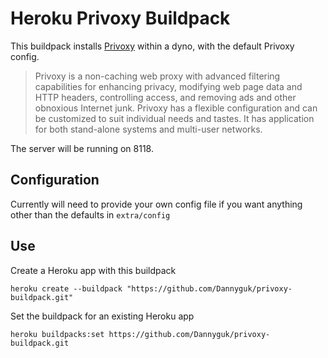 # Heroku Privoxy Buildpack

This buildpack installs [Privoxy](https://www.privoxy.org/) within a dyno, with the default Privoxy config.

> Privoxy is a non-caching web proxy with advanced filtering capabilities for enhancing privacy, modifying web page data and HTTP headers, controlling access, and removing ads and other obnoxious Internet junk. Privoxy has a flexible configuration and can be customized to suit individual needs and tastes. It has application for both stand-alone systems and multi-user networks.

The server will be running on 8118.

## Configuration

Currently will need to provide your own config file if you want anything other than the defaults in `extra/config`

## Use

Create a Heroku app with this buildpack
```shell
heroku create --buildpack "https://github.com/Dannyguk/privoxy-buildpack.git"
```
Set the buildpack for an existing Heroku app

```shell
heroku buildpacks:set https://github.com/Dannyguk/privoxy-buildpack.git
```
